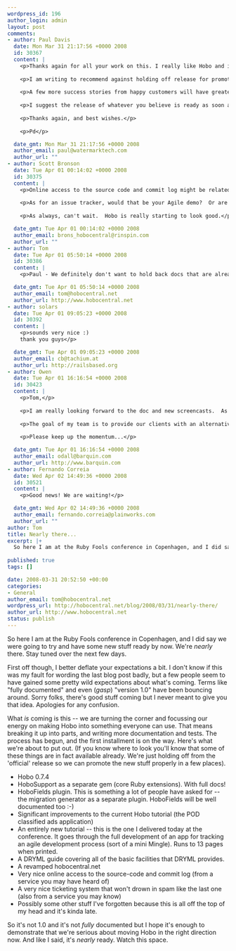 ```yaml
--- 
wordpress_id: 196
author_login: admin
layout: post
comments: 
- author: Paul Davis
  date: Mon Mar 31 21:17:56 +0000 2008
  id: 30367
  content: |
    <p>Thanks again for all your work on this. I really like Hobo and it is s super accelerator for me.</p>
    
    <p>I am writing to recommend against holding off release for promotional purposes. As I read the forums, there are plenty of people excited about Hobo but burning out for a lack of documentation. </p>
    
    <p>A few more success stories from happy customers will have greater benefits than the drama of an unveiling. And frankly, I'd be happy to have my apps be among those success stories.</p>
    
    <p>I suggest the release of whatever you believe is ready as soon as it is ready.</p>
    
    <p>Thanks again, and best wishes.</p>
    
    <p>Pd</p>

  date_gmt: Mon Mar 31 21:17:56 +0000 2008
  author_email: paul@watermarktech.com
  author_url: ""
- author: Scott Bronson
  date: Tue Apr 01 00:14:02 +0000 2008
  id: 30375
  content: |
    <p>Online access to the source code and commit log might be related to http://github.com/tablatom ...</p>
    
    <p>As for an issue tracker, would that be your Agile demo?  Or are you thinking lighthouseapp or something like it?</p>
    
    <p>As always, can't wait.  Hobo is really starting to look good.</p>

  date_gmt: Tue Apr 01 00:14:02 +0000 2008
  author_email: brons_hobocentral@rinspin.com
  author_url: ""
- author: Tom
  date: Tue Apr 01 05:50:14 +0000 2008
  id: 30386
  content: |
    <p>Paul - We definitely don't want to hold back docs that are already useful. Everything is online in at github.com/tablatom. It's just that the new website that links it all up nicely isn't finished yet</p>

  date_gmt: Tue Apr 01 05:50:14 +0000 2008
  author_email: tom@hobocentral.net
  author_url: http://www.hobocentral.net
- author: solars
  date: Tue Apr 01 09:05:23 +0000 2008
  id: 30392
  content: |
    <p>sounds very nice :)
    thank you guys</p>

  date_gmt: Tue Apr 01 09:05:23 +0000 2008
  author_email: cb@tachium.at
  author_url: http://railsbased.org
- author: Owen
  date: Tue Apr 01 16:16:54 +0000 2008
  id: 30423
  content: |
    <p>Tom,</p>
    
    <p>I am really looking forward to the doc and new screencasts.  As you have seen, many of us see the potential, but lack of documnetation and version issues have limited implementation.  </p>
    
    <p>The goal of my team is to provide our clients with an alternative to JSF applications in the US federal sector.  We MUST improve our productivity.  I have been developing applications for over 25 years and have seen web-oriented development slow down mission-critical application development to a crawl compared to repository-based thick-client tools of the 1990's.  Tools like Hobo and Rails appear to have the potential to reverse this trend.</p>
    
    <p>Please keep up the momentum...</p>

  date_gmt: Tue Apr 01 16:16:54 +0000 2008
  author_email: odall@barquin.com
  author_url: http://www.barquin.com
- author: Fernando Correia
  date: Wed Apr 02 14:49:36 +0000 2008
  id: 30521
  content: |
    <p>Good news! We are waiting!</p>

  date_gmt: Wed Apr 02 14:49:36 +0000 2008
  author_email: fernando.correia@plainworks.com
  author_url: ""
author: Tom
title: Nearly there...
excerpt: |+
  So here I am at the Ruby Fools conference in Copenhagen, and I did say we were going to try and have some new stuff ready by now. We're *nearly* there. Stay tuned over the next few days.
  
published: true
tags: []

date: 2008-03-31 20:52:50 +00:00
categories: 
- General
author_email: tom@hobocentral.net
wordpress_url: http://hobocentral.net/blog/2008/03/31/nearly-there/
author_url: http://www.hobocentral.net
status: publish
---
```

So here I am at the Ruby Fools conference in Copenhagen, and I did say we were going to try and have some new stuff ready by now. We're *nearly* there. Stay tuned over the next few days.

<a id="more"></a><a id="more-196"></a>

First off though, I better deflate your expectations a bit. I don't know if this was my fault for wording the last blog post badly, but a few people seem to have gained some pretty wild expectations about what's coming. Terms like "fully documented" and even (*gasp*) "version 1.0" have been bouncing around. Sorry folks, there's good stuff coming but I never meant to give you that idea. Apologies for any confusion.

What *is* coming is this -- we are turning the corner and focussing our energy on making Hobo into something everyone can use. That means breaking it up into parts, and writing more documentation and tests. The process has begun, and the first installment is on the way. Here's what we're about to put out. (If you know where to look you'll know that some of these things are in fact available already. We're just holding off from the  'official' release so we can promote the new stuff properly in a few places).

 * Hobo 0.7.4
 * HoboSupport as a separate gem (core Ruby extensions). With full docs!
 * HoboFields plugin. This is something a lot of people have asked for -- the migration generator as a separate plugin. HoboFields will be well documented too :-)
 * Significant improvements to the current Hobo tutorial (the POD classified ads application)
 * An entirely new tutorial -- this is the one I delivered today at the conference. It goes through the full development of an app for tracking an agile development process (sort of a mini Mingle). Runs to 13 pages when printed.
 * A DRYML guide covering all of the basic facilities that DRYML provides.
 * A revamped hobocentral.net
 * Very nice online access to the source-code and commit log (from a service you may have heard of)
 * A very nice ticketing system that won't drown in spam like the last one (also from a service you may know)
 * Possibly some other stuff I've forgotten because this is all off the top of my head and it's kinda late.

So it's not 1.0 and it's not *fully* documented but I hope it's enough to demonstrate that we're serious about moving Hobo in the right direction now. And like I said, it's *nearly* ready. Watch this space.
